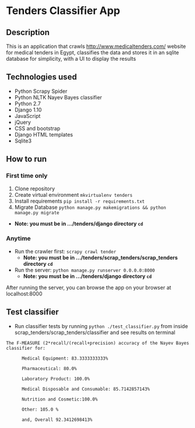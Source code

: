 # Tenders Classifier App

## Description
This is an application that crawls http://www.medicaltenders.com/ website for medical tenders in Egypt, classifies the data and stores it in an sqlite database for simplicity, with a UI to display the results

## Technologies used
* Python Scrapy Spider
* Python NLTK Nayev Bayes classifier
* Python 2.7
* Django 1.10
* JavaScript
* jQuery
* CSS and bootstrap
* Django HTML templates
* Sqlite3

## How to run
### First time only
1. Clone repository
1. Create virtual environment `mkvirtualenv tenders`
1. Install requirements `pip install -r requirements.txt`
1. Migrate Database `python manage.py makemigrations && python manage.py migrate`
  * **Note: you must be in .../tenders/django directory `cd`**
### Anytime
* Run the crawler first: `scrapy crawl tender`
  * **Note: you must be in .../tenders/scrap_tenders/scrap_tenders directory `cd`**
* Run the server: `python manage.py runserver 0.0.0.0:8000`
  * **Note: you must be in .../tenders/django directory `cd`**

After running the server, you can browse the app on your browser at localhost:8000

## Test classifier
* Run classifier tests by running `python ./test_classifier.py` from inside scrap_tenders/scrap_tenders/classifier and see results on terminal

```
The F-MEASURE (2*recall/(recall+precision) accuracy of the Nayev Bayes classifier for:

      Medical Equipment: 83.3333333333%

      Pharmaceutical: 80.0%

      Laboratory Product: 100.0%

      Medical Disposable and Consumable: 85.7142857143%

      Nutrition and Cosmetic:100.0%

      Other: 105.0 %

      and, Overall 92.3412698413%
```
